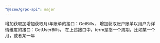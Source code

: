 ```yaml
---
"@scow/grpc-api": major
---
```


增加获取加增加获取月/年账单的接口：GetBills，
增加获取账户账单以用户为详情维度的接口：GetUserBills，
在上述接口中，term是指一个周期，比如某一个月，或者某一年